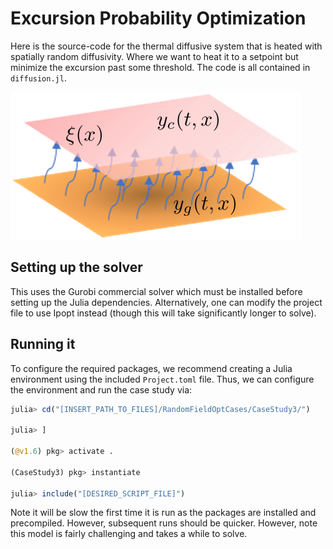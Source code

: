 # Excursion Probability Optimization
Here is the source-code for the thermal diffusive system that is heated with 
spatially random diffusivity. Where we want to heat it to a setpoint but 
minimize the excursion past some threshold. The code is all contained in 
`diffusion.jl`.

![model](diffusion_diagram.png)

## Setting up the solver
This uses the Gurobi commercial solver which must be installed before setting up 
the Julia dependencies. Alternatively, one can modify the project file to use 
Ipopt instead (though this will take significantly longer to solve).

## Running it
To configure the required packages, we recommend creating a Julia environment 
using the included `Project.toml` file. Thus, we can configure the environment and 
run the case study via:
```julia
julia> cd("[INSERT_PATH_TO_FILES]/RandomFieldOptCases/CaseStudy3/")

julia> ]

(@v1.6) pkg> activate .

(CaseStudy3) pkg> instantiate

julia> include("[DESIRED_SCRIPT_FILE]")
```
Note it will be slow the first time it is run as the packages are installed 
and precompiled. However, subsequent runs should be quicker. However, note this 
model is fairly challenging and takes a while to solve.
